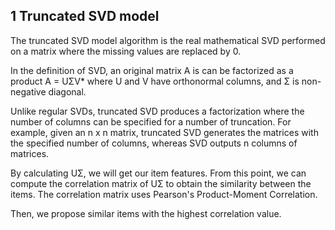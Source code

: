 ## 1 Truncated SVD model

The truncated SVD model algorithm is the real mathematical SVD performed on a matrix where the missing values are replaced by 0. 

In the definition of SVD, an original matrix A is can be factorized as a product A = UΣV* where U and V have orthonormal columns, and Σ is non-negative diagonal.

 Unlike regular SVDs, truncated SVD produces a factorization where the number of columns can be specified for a number of truncation. For example, given an n x n matrix, truncated SVD generates the matrices with the specified number of columns, whereas SVD outputs n columns of matrices.

By calculating UΣ, we will get our item features. From this point, we can compute the correlation matrix of UΣ to obtain the similarity between the items. The correlation matrix uses Pearson's Product-Moment Correlation.

Then, we propose similar items with the highest correlation value.


